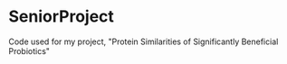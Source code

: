 # SeniorProject
Code used for my project, "Protein Similarities of Significantly Beneficial Probiotics"
